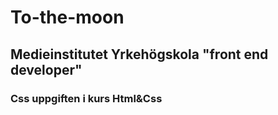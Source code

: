 # To-the-moon
## Medieinstitutet Yrkehögskola "front end developer" 
### Css uppgiften i kurs Html&Css
